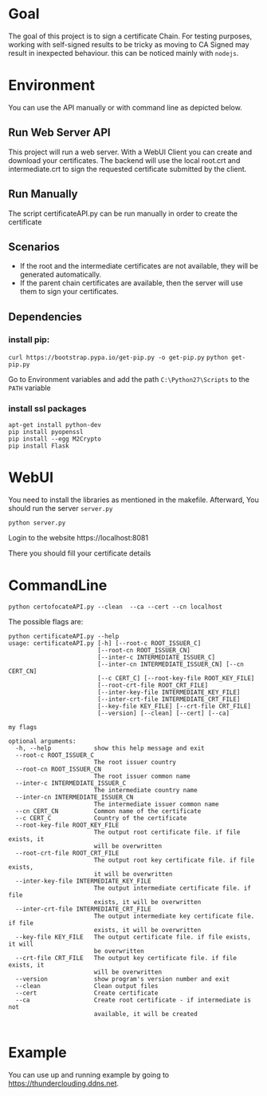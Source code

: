 # Goal
The goal of this project is to sign a certificate Chain.
For testing purposes, working with self-signed results to be tricky as moving to CA Signed may result in inexpected behaviour.
this can be noticed mainly with `nodejs`.

# Environment
You can use the API manually or with command line as depicted below.

## Run Web Server API
This project will run a web server. With a WebUI Client you can create and download your certificates.
The backend will use the local root.crt and intermediate.crt to sign the requested certificate submitted by the client.

## Run  Manually
The script certificateAPI.py can be run manually in order to create the certificate

## Scenarios
* If the root and the intermediate certificates are not available, they will be generated automatically.
* If the parent chain certificates are available, then the server will use them to sign your certificates.

## Dependencies

### install pip:
`curl https://bootstrap.pypa.io/get-pip.py -o get-pip.py`
`python get-pip.py`

Go to Environment variables and add the path `C:\Python27\Scripts` to the `PATH` variable

### install ssl packages
```
apt-get install python-dev
pip install pyopenssl
pip install --egg M2Crypto
pip install Flask
```

# WebUI
You need to install the libraries as mentioned in the makefile.
Afterward, You should run the server `server.py`
```
python server.py
```

Login to the website https://localhost:8081

There you should fill your certificate details

# CommandLine

```
python certofocateAPI.py --clean  --ca --cert --cn localhost
```

The possible flags are:

```
python certificateAPI.py --help
usage: certificateAPI.py [-h] [--root-c ROOT_ISSUER_C]
                         [--root-cn ROOT_ISSUER_CN]
                         [--inter-c INTERMEDIATE_ISSUER_C]
                         [--inter-cn INTERMEDIATE_ISSUER_CN] [--cn CERT_CN]
                         [--c CERT_C] [--root-key-file ROOT_KEY_FILE]
                         [--root-crt-file ROOT_CRT_FILE]
                         [--inter-key-file INTERMEDIATE_KEY_FILE]
                         [--inter-crt-file INTERMEDIATE_CRT_FILE]
                         [--key-file KEY_FILE] [--crt-file CRT_FILE]
                         [--version] [--clean] [--cert] [--ca]

my flags

optional arguments:
  -h, --help            show this help message and exit
  --root-c ROOT_ISSUER_C
                        The root issuer country
  --root-cn ROOT_ISSUER_CN
                        The root issuer common name
  --inter-c INTERMEDIATE_ISSUER_C
                        The intermediate country name
  --inter-cn INTERMEDIATE_ISSUER_CN
                        The intermediate issuer common name
  --cn CERT_CN          Common name of the certificate
  --c CERT_C            Country of the certificate
  --root-key-file ROOT_KEY_FILE
                        The output root certificate file. if file exists, it
                        will be overwritten
  --root-crt-file ROOT_CRT_FILE
                        The output root key certificate file. if file exists,
                        it will be overwritten
  --inter-key-file INTERMEDIATE_KEY_FILE
                        The output intermediate certificate file. if file
                        exists, it will be overwritten
  --inter-crt-file INTERMEDIATE_CRT_FILE
                        The output intermediate key certificate file. if file
                        exists, it will be overwritten
  --key-file KEY_FILE   The output certificate file. if file exists, it will
                        be overwritten
  --crt-file CRT_FILE   The output key certificate file. if file exists, it
                        will be overwritten
  --version             show program's version number and exit
  --clean               Clean output files
  --cert                Create certificate
  --ca                  Create root certificate - if intermediate is not
                        available, it will be created


```

# Example
You can use up and running example by going to https://thunderclouding.ddns.net.
